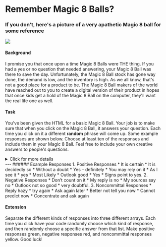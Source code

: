 # Remember Magic 8 Balls?
### If you don't, here's a picture of a very apathetic Magic 8 ball for some reference
![](https://ih1.redbubble.net/image.315452798.7993/flat,800x800,075,f.u1.jpg)

#### Background
I promise you that once upon a time Magic 8 Balls were THE thing. If you had a yes or no question that needed answering, your Magic 8 Ball was there to save the day. Unfortunately, the Magic 8 Ball stock has gone way done, the demand is low, and the inventory is high. As we all know, that's not a good place for a product to be. The Magic 8 Ball makers of the world have reached out to you to create a digital version of their product in hopes that once kids get a hold of the Magic 8 Ball on the computer, they'll want the real life one as well.

#### Task
You've been given the HTML for a basic Magic 8 Ball. Your job is to make sure that when you click on the Magic 8 Ball, it answers your question. Each time you click on it a different **random** phrase will come up. Some example responses are shown below. Choose at least ten of the responses and include them in your Magic 8 Ball. Feel free to include your own creative answers to people's questions.

<details>
 <summary>Click for more details</summary>
  <ul>
    <li>You're HTML and CSS have been completed for you, so focus on writing code in your script.js file.</li>
    <li>Think about what kind of event handler you'll need as well as what attributes of which elements you'll need to change.</li>
    <li>Make sure to think about what type of data structure you've seen so far that you can use to hold a list of phrases.</li>
    <li>Make sure that you grab all of the elements you need from the document. Check out the HTML code to find the ids of whichever elements of the page you need in your script.</li>
    <li>The internet is your friend! Try out key words like DOM manipulation when searching to find some help online!</li>
  </ul>
</details>
---
###### Example Responses
1. Positive Responses
    * It is certain
    * It is decidedly so
    * Without a doubt
    * Yes – definitely
    * You may rely on it
    * As I see it
    * yes
    * Most Likely
    * Outlook good
    * Yes
    * Signs point to yes.
2. Negative Responses
    * Don’t count on it
    * My reply is no
    * My sources say no
    * Outlook not so good
    * very doubtful.
3. Noncommittal Responses
    * Reply hazy
    * try again
    * Ask again later
    * Better not tell you now
    * Cannot predict now
    * Concentrate and ask again

#### Extension
Separate the different kinds of responses into three different arrays. Each time you click have your code randomly choose which kind of response, and then randomly choose a specific answer from that list. Make positive responses green, negative responses red, and noncommittal responses yellow. Good luck!
